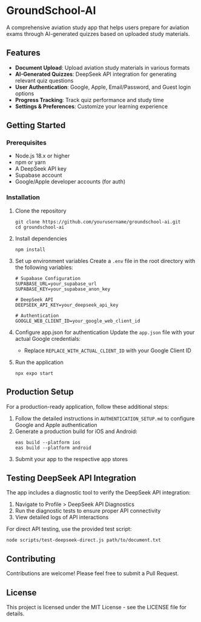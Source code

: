 # GroundSchool-AI

A comprehensive aviation study app that helps users prepare for aviation exams through AI-generated quizzes based on uploaded study materials.

## Features

- **Document Upload**: Upload aviation study materials in various formats
- **AI-Generated Quizzes**: DeepSeek API integration for generating relevant quiz questions
- **User Authentication**: Google, Apple, Email/Password, and Guest login options
- **Progress Tracking**: Track quiz performance and study time
- **Settings & Preferences**: Customize your learning experience

## Getting Started

### Prerequisites

- Node.js 18.x or higher
- npm or yarn
- A DeepSeek API key
- Supabase account
- Google/Apple developer accounts (for auth)

### Installation

1. Clone the repository
   ```
   git clone https://github.com/yourusername/groundschool-ai.git
   cd groundschool-ai
   ```

2. Install dependencies
   ```
   npm install
   ```

3. Set up environment variables
   Create a `.env` file in the root directory with the following variables:
   ```
   # Supabase Configuration
   SUPABASE_URL=your_supabase_url
   SUPABASE_KEY=your_supabase_anon_key
   
   # DeepSeek API
   DEEPSEEK_API_KEY=your_deepseek_api_key
   
   # Authentication
   GOOGLE_WEB_CLIENT_ID=your_google_web_client_id
   ```

4. Configure app.json for authentication
   Update the `app.json` file with your actual Google credentials:
   - Replace `REPLACE_WITH_ACTUAL_CLIENT_ID` with your Google Client ID

5. Run the application
   ```
   npx expo start
   ```

## Production Setup

For a production-ready application, follow these additional steps:

1. Follow the detailed instructions in `AUTHENTICATION_SETUP.md` to configure Google and Apple authentication
2. Generate a production build for iOS and Android:
   ```
   eas build --platform ios
   eas build --platform android
   ```
3. Submit your app to the respective app stores

## Testing DeepSeek API Integration

The app includes a diagnostic tool to verify the DeepSeek API integration:

1. Navigate to Profile > DeepSeek API Diagnostics
2. Run the diagnostic tests to ensure proper API connectivity
3. View detailed logs of API interactions

For direct API testing, use the provided test script:

```
node scripts/test-deepseek-direct.js path/to/document.txt
```

## Contributing

Contributions are welcome! Please feel free to submit a Pull Request.

## License

This project is licensed under the MIT License - see the LICENSE file for details.
